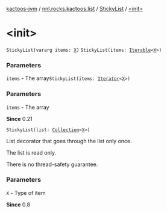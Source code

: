 [kactoos-jvm](../../index.md) / [nnl.rocks.kactoos.list](../index.md) / [StickyList](index.md) / [&lt;init&gt;](./-init-.md)

# &lt;init&gt;

`StickyList(vararg items: `[`X`](index.md#X)`)`
`StickyList(items: `[`Iterable`](https://kotlinlang.org/api/latest/jvm/stdlib/kotlin.collections/-iterable/index.html)`<`[`X`](index.md#X)`>)`

### Parameters

`items` - The array`StickyList(items: `[`Iterator`](https://kotlinlang.org/api/latest/jvm/stdlib/kotlin.collections/-iterator/index.html)`<`[`X`](index.md#X)`>)`

### Parameters

`items` - The array

**Since**
0.21

`StickyList(list: `[`Collection`](https://kotlinlang.org/api/latest/jvm/stdlib/kotlin.collections/-collection/index.html)`<`[`X`](index.md#X)`>)`

List decorator that goes through the list only once.

The list is read only.

There is no thread-safety guarantee.

### Parameters

`X` - Type of item

**Since**
0.8

